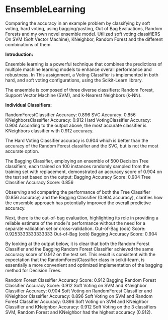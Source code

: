 # EnsembleLearning
Comparing the accuracy in an example problem by classifying by soft voting, hard voting, using bagging/pasting, Out of Bag Evaluations, Random Forests and my own novel ensemble model. Utilized soft voting classifiERS On SVM (Soft Vector Machine), KNeighbor, Random Forest and the different combinations of them.

**Introduction:**

Ensemble learning is a powerful technique that combines the predictions of multiple
machine learning models to enhance overall performance and robustness. In This
assignment, a Voting Classifier is implemented in both hard, and soft voting
configurations, using the Scikit-Learn library.

The ensemble is composed of three diverse classifiers: Random Forest, Support Vector
Machine (SVM), and k-Nearest Neighbors (k-NN).

**Individual Classifiers:**

RandomForestClassifier Accuracy: 0.896
SVC Accuracy: 0.856
KNeighborsClassifier Accuracy: 0.912
Hard VotingClassifier Accuracy: 0.904
According to the output above, the most accurate classifier is KNeighbors classifier with
0.912 accuracy. 

The Hard Voting Classifier accuracy is 0.904 which is better than the
accuracy of the Random Forest classifier and the SVC, but is not the most accurate
option.

The Bagging Classifier, employing an ensemble of 500 Decision Tree classifiers, each
trained on 100 instances randomly sampled from the training set with replacement,
demonstrated an accuracy score of 0.904 on the test set based on the output:
Bagging Accuracy Score: 0.904
Tree Classifier Accuracy Score: 0.856

Observing and comparing the performance of both the Tree Classifier (0.856 accuracy)
and the Bagging Classifier (0.904 accuracy), clarifies how the ensemble approach has
potentially improved the overall predictive accuracy.

Next, there is the out-of-bag evaluation, highlighting its role in providing a reliable
estimate of the model's performance without the need for a separate validation set or
cross-validation.
Out-of-Bag (oob) Score: 0.9253333333333333
Out-of-Bag (oob) Bagging Accuracy Score: 0.904

By looking at the output below, it is clear that both the Random Forest Classifier and the
Bagging Random Forest Classifier achieved the same accuracy score of 0.912 on the
test set. 
This result is consistent with the expectation that the RandomForestClassifier
class in scikit-learn, is essentially a more convenient and optimized implementation of
the bagging method for Decision Trees.

Random Forest Classifier Accuracy Score: 0.912
Bagging Random Forest Classifier Accuracy Score: 0.912
Soft Voting on SVM and KNeighbor Classifier Accuracy: 0.904
Soft Voting on RandomForest Classifier and KNeighbor Classifier Accuracy: 0.896
Soft Voting on SVM and Random Forest Classifier Accuracy: 0.896
Soft Voting on SVM and KNeighbor Classifier and KNeighbor Accuracy: 0.912
Soft Voting on the 3 classifiers SVM, Random Forest and KNeighbor had the highest
accuracy (0.912).
